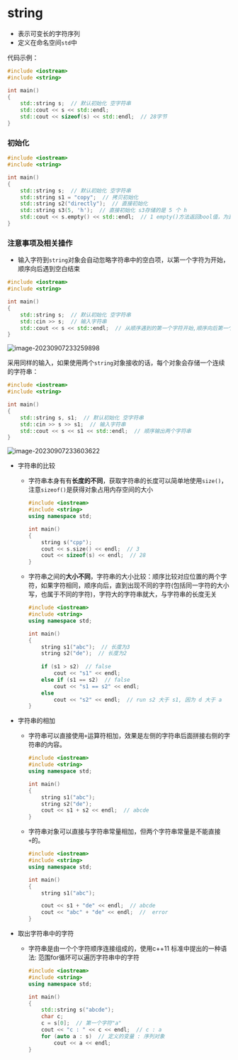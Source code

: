 # string

- 表示可变长的字符序列
- 定义在命名空间`std`中

代码示例：

```c++
#include <iostream>
#include <string>

int main()
{
	std::string s;  // 默认初始化 空字符串
	std::cout << s << std::endl;
	std::cout << sizeof(s) << std::endl;  // 28字节
}
```

### 初始化

```c++
#include <iostream>
#include <string>

int main()
{
	std::string s;  // 默认初始化 空字符串
	std::string s1 = "copy";  // 拷贝初始化
	std::string s2("directly");  // 直接初始化
	std::string s3(5, 'h');  // 直接初始化 s3存储的是 5 个 h
    std::cout << s.empty() << std::endl;  // 1 empty()方法返回bool值，为真时表示s是空字符串
}
```

### 注意事项及相关操作

- 输入字符到`string`对象会自动忽略字符串中的空白项，以第一个字符为开始，顺序向后遇到空白结束

```c++
#include <iostream>
#include <string>

int main()
{
	std::string s;  // 默认初始化 空字符串
	std::cin >> s;  // 输入字符串
	std::cout << s << std::endl;  // 从顺序遇到的第一个字符开始,顺序向后第一个空白结束
}
```

![image-20230907233259898](https://github.com/han-0111/CppLearning/assets/75550897/affcd720-26c3-4368-a4ab-e8f8bb30b7af)

采用同样的输入，如果使用两个`string`对象接收的话，每个对象会存储一个连续的字符串：

```c++
#include <iostream>
#include <string>

int main()
{
	std::string s, s1;  // 默认初始化 空字符串
	std::cin >> s >> s1;  // 输入字符串
	std::cout << s << s1 << std::endl;  // 顺序输出两个字符串
}
```

![image-20230907233603622](https://github.com/han-0111/CppLearning/assets/75550897/ad774202-e8b1-4f94-ac61-c4be8020cf8d)



- 字符串的比较

  - 字符串本身有有**长度的不同**，获取字符串的长度可以简单地使用`size()`，注意`sizeof()`是获得对象占用内存空间的大小

    ```c++
    #include <iostream>
    #include <string>
    using namespace std;
    
    int main()
    {
    	string s("cpp");
    	cout << s.size() << endl;  // 3
    	cout << sizeof(s) << endl;  // 28
    }
    ```

  - 字符串之间的**大小不同**，字符串的大小比较：顺序比较对应位置的两个字符，如果字符相同，顺序向后，直到出现不同的字符(包括同一字符的大小写，也属于不同的字符)，字符大的字符串就大，与字符串的长度无关

    ```c++
    #include <iostream>
    #include <string>
    using namespace std;
    
    int main()
    {
    	string s1("abc");  // 长度为3
    	string s2("de");  // 长度为2
    	
    	if (s1 > s2)  // false
    		cout << "s1" << endl;
    	else if (s1 == s2)  // false
    		cout << "s1 == s2" << endl;
    	else  
    		cout << "s2" << endl;  // run s2 大于 s1, 因为 d 大于 a
    }
    ```

- 字符串的相加

  - 字符串可以直接使用`+`运算符相加，效果是左侧的字符串后面拼接右侧的字符串的内容。

    ```c++
    #include <iostream>
    #include <string>
    using namespace std;
    
    int main()
    {
    	string s1("abc");
    	string s2("de");
    	cout << s1 + s2 << endl;  // abcde
    }
    ```

  - 字符串对象可以直接与字符串常量相加，但两个字符串常量是不能直接`+`的。

    ```c++
    #include <iostream>
    #include <string>
    using namespace std;
    
    int main()
    {
    	string s1("abc");
    
    	cout << s1 + "de" << endl;  // abcde
    	cout << "abc" + "de" << endl;  //  error
    }
    ```

- 取出字符串中的字符

  - 字符串是由一个个字符顺序连接组成的，使用c++11 标准中提出的一种语法: 范围for循环可以遍历字符串中的字符

    ```c++
    #include <iostream>
    #include <string>
    using namespace std;
    
    int main()
    {
    	std::string s("abcde");
    	char c;
    	c = s[0];  // 第一个字符"a"
    	cout << "c : " << c << endl;  // c : a
    	for (auto a : s)  // 定义的变量 : 序列对象
    		cout << a << endl;
    }
    ```
